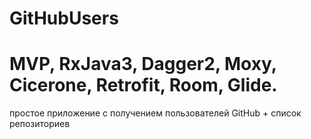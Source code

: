 # GitHubUsers

# MVP, RxJava3, Dagger2, Moxy, Cicerone, Retrofit, Room, Glide.
простое приложение с получением пользователей GitHub + список репозиториев
